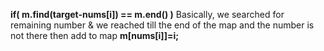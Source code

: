 **if( m.find(target-nums[i]) == m.end() )**
Basically, we searched for remaining number & we reached till the end of the map and the  number is not there then
add to map
**m[nums[i]]=i;**
​